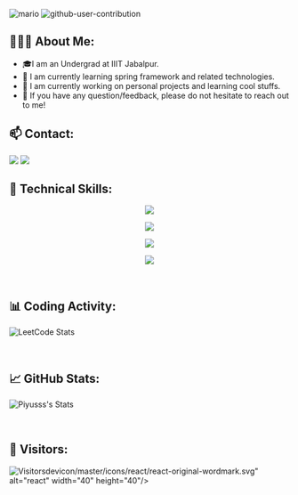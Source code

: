 ![mario](https://github.com/user-attachments/assets/7f15872b-0eb6-41d3-a181-5807b938481f)
![github-user-contribution](https://github.com/user-attachments/assets/8300b12b-170c-4d4f-9d09-3aefd8974ee6)

## 👨🏻‍💻 About Me:
- 🎓I am an Undergrad at IIIT Jabalpur.
- 🌱 I am currently learning spring framework and related technologies.
- 🔭 I am currently working on personal projects and learning cool stuffs.
- 💬 If you have any question/feedback, please do not hesitate to reach out to me!

## :mailbox: Contact:
<p align="center">

[<img src="https://cdn2.iconfinder.com/data/icons/colorful-guache-social-media-logos-1/159/social-media_gmail-64.png"/>](mailto:heysanyamsneh@gmail.com)
[<img target="_blank" src="https://cdn4.iconfinder.com/data/icons/colorful-guache-social-media-logos-1/159/social-media_linkedin-64.png"/>](https://www.linkedin.com/in/sanyam-sneh-911896257)
</p>

## 💼 Technical Skills:

<p align="center">
  <a href="https://skillicons.dev">
    <img src="https://skillicons.dev/icons?i=cpp,java,py" />
  </a>
</p>

<p align="center">
  <a href="https://skillicons.dev">
    <img src="https://skillicons.dev/icons?i=html,css" />
  </a>
</p>

<p align="center">
  <a href="https://skillicons.dev">
    <img src="https://skillicons.dev/icons?i=mysql" />
  </a>
</p>

<p align="center">
  <a href="https://skillicons.dev">
    <img src="https://skillicons.dev/icons?i=git,githubvscode,visualstudio" />
  </a>
</p>

<br>

## 📊 Coding Activity:

<!--START_SECTION:waka-->
![LeetCode Stats](https://leetcard.jacoblin.cool/SNEH-22?theme=dark&font=Poppins&ext=heatmap)

<!--END_SECTION:waka-->

<br>

## 📈 GitHub Stats:
![Piyusss's Stats](https://github-readme-stats.vercel.app/api?username=SNEH-22&theme=dracula&show_icons=true&hide_border=false&count_private=false)

<br>

## 👀 Visitors:
<!-- ![Visitors](https://profile-counter.glitch.me/importlogic/count.svg) -->
![Visitors](https://moe-counter.glitch.me/get/@SNEH-22?theme=rule34)devicon/master/icons/react/react-original-wordmark.svg" alt="react" width="40" height="40"/> </a> </p>
